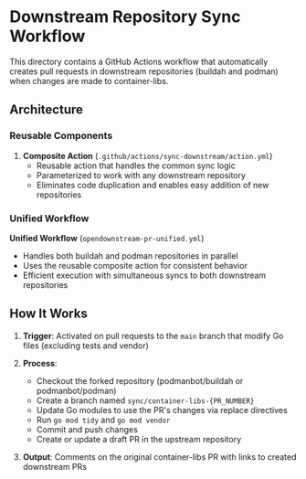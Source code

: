 # Downstream Repository Sync Workflow

This directory contains a GitHub Actions workflow that automatically creates pull requests in downstream repositories (buildah and podman) when changes are made to container-libs.

## Architecture

### Reusable Components

1. **Composite Action** (`.github/actions/sync-downstream/action.yml`)
   - Reusable action that handles the common sync logic
   - Parameterized to work with any downstream repository
   - Eliminates code duplication and enables easy addition of new repositories

### Unified Workflow

**Unified Workflow** (`opendownstream-pr-unified.yml`)
- Handles both buildah and podman repositories in parallel
- Uses the reusable composite action for consistent behavior
- Efficient execution with simultaneous syncs to both downstream repositories

## How It Works

1. **Trigger**: Activated on pull requests to the `main` branch that modify Go files (excluding tests and vendor)

2. **Process**:
   - Checkout the forked repository (podmanbot/buildah or podmanbot/podman)
   - Create a branch named `sync/container-libs-{PR_NUMBER}`
   - Update Go modules to use the PR's changes via replace directives
   - Run `go mod tidy` and `go mod vendor`
   - Commit and push changes
   - Create or update a draft PR in the upstream repository

3. **Output**: Comments on the original container-libs PR with links to created downstream PRs

